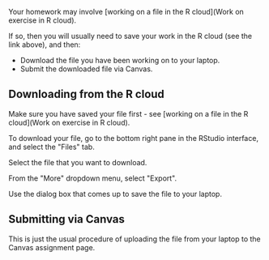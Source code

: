 Your homework may involve [working on a file in the R cloud](Work on exercise in R cloud).

If so, then you will usually need to save your work in the R cloud (see the link above), and then:

* Download the file you have been working on to your laptop.
* Submit the downloaded file via Canvas.

## Downloading from the R cloud

Make sure you have saved your file first - see [working on a file in the
R cloud](Work on exercise in R cloud).

To download your file, go to the bottom right pane in the RStudio interface, and select the "Files" tab.

Select the file that you want to download.

From the "More" dropdown menu, select "Export".

Use the dialog box that comes up to save the file to your laptop.

## Submitting via Canvas

This is just the usual procedure of uploading the file from your laptop to the Canvas assignment page.
